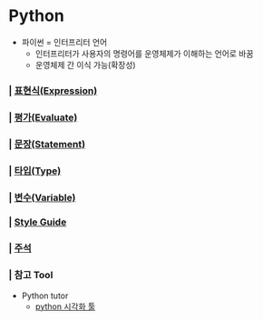 # Python

- 파이썬 = 인터프리터 언어
    - 인터프리터가 사용자의 명령어를 운영체제가 이해하는 언어로 바꿈
    - 운영체제 간 이식 가능(확장성)

### | [표현식(Expression)](./expression.md)

### | [평가(Evaluate)](./evaluate.md)

### | [문장(Statement)](./statement.md)

### | [타입(Type)](./data_types.md)

### | [변수(Variable)](./variable.md)

### | [Style Guide](./style_guide.md)

### | [주석](./annotation.md)

### | 참고 Tool
- Python tutor
    - [python 시각화 툴](https://pythontutor.com/)
